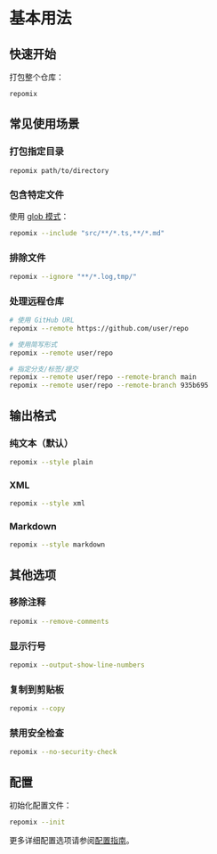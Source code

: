 # 基本用法

## 快速开始

打包整个仓库：
```bash
repomix
```

## 常见使用场景

### 打包指定目录
```bash
repomix path/to/directory
```

### 包含特定文件
使用 [glob 模式](https://github.com/mrmlnc/fast-glob?tab=readme-ov-file#pattern-syntax)：
```bash
repomix --include "src/**/*.ts,**/*.md"
```

### 排除文件
```bash
repomix --ignore "**/*.log,tmp/"
```

### 处理远程仓库
```bash
# 使用 GitHub URL
repomix --remote https://github.com/user/repo

# 使用简写形式
repomix --remote user/repo

# 指定分支/标签/提交
repomix --remote user/repo --remote-branch main
repomix --remote user/repo --remote-branch 935b695
```

## 输出格式

### 纯文本（默认）
```bash
repomix --style plain
```

### XML
```bash
repomix --style xml
```

### Markdown
```bash
repomix --style markdown
```

## 其他选项

### 移除注释
```bash
repomix --remove-comments
```

### 显示行号
```bash
repomix --output-show-line-numbers
```

### 复制到剪贴板
```bash
repomix --copy
```

### 禁用安全检查
```bash
repomix --no-security-check
```

## 配置

初始化配置文件：
```bash
repomix --init
```

更多详细配置选项请参阅[配置指南](/zh-CN/guide/configuration)。
